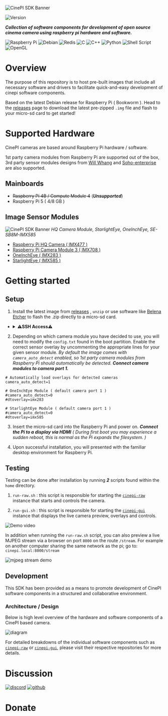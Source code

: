 ![CinePI SDK Banner](docs/cp_sdk_banner.png)

![Version](https://img.shields.io/badge/Version-0.0.1-green?style=flat-square)

***Collection of software components for development of open source cinema camera using raspberry pi hardware and software.***

![Raspberry Pi](https://img.shields.io/badge/-RaspberryPi-C51A4A?style=for-the-badge&logo=Raspberry-Pi)
![Debian](https://img.shields.io/badge/Debian-D70A53?style=for-the-badge&logo=debian&logoColor=white)
![Redis](https://img.shields.io/badge/redis-%23DD0031.svg?style=for-the-badge&logo=redis&logoColor=white)
![C](https://img.shields.io/badge/c-%2300599C.svg?style=for-the-badge&logo=c&logoColor=white)
![C++](https://img.shields.io/badge/c++-%2300599C.svg?style=for-the-badge&logo=c%2B%2B&logoColor=white)
![Python](https://img.shields.io/badge/python-3670A0?style=for-the-badge&logo=python&logoColor=ffdd54)
![Shell Script](https://img.shields.io/badge/shell_script-%23121011.svg?style=for-the-badge&logo=gnu-bash&logoColor=white)
![OpenGL](https://img.shields.io/badge/OpenGL-%23FFFFFF.svg?style=for-the-badge&logo=opengl)


# Overview
The purpose of this repository is to host pre-built images that include all necessary software and drivers to facilitate quick-and-easy development of cinepi software components. 

Based on the latest Debian release for Raspberry Pi ( Bookworm ). Head to the [releases](https://github.com/cinepi/cinepi-sdk/releases) page to download the latest pre-zipped `.img` file and flash to your micro-sd card to get started! 


# Supported Hardware

CinePI cameras are based around Raspberry Pi hardware / software.

1st party camera modules from Raspberry Pi are supported out of the box, 3rd party sensor modules designs from [Will Whang](https://github.com/will127534) and [Soho-enterprise](https://soho-enterprise.com/) are also supported.  

## Mainboards
- ~~Raspberry Pi 4B / Compute Module 4~~ (***Unsupported***)
- Raspberry Pi 5 ( 4/8 GB )

## Image Sensor Modules
![CinePI SDK Banner](docs/image_sensor_modules.jpg)
*HQ Camera Module, StarlightEye, OneInchEye, SE-SB8M-IMX585*
- [Raspberry Pi HQ Camera ( IMX477 )](https://www.raspberrypi.com/products/raspberry-pi-high-quality-camera/)
- [Raspberry Pi Camera Module 3 ( IMX708 )](https://www.raspberrypi.com/products/camera-module-3/)
- [OneInchEye ( IMX283 )](https://github.com/will127534/OneInchEye)
- [StarlightEye ( IMX585 )](https://github.com/will127534/StarlightEye)


# Getting started 

## Setup

1. Install the latest image from [releases](https://github.com/cinepi/cinepi-sdk/releases) , `unzip` or use software like [Belena Etcher](https://etcher.balena.io/) to flash the .zip directly to a micro-sd card.

* <details>
    <summary>
    ⚠️<b>SSH Access</b>⚠️
    </summary> <br />

    hostname: `cinepi.local`
    user: `pi`
    password: `1`

    Example for accessing via a terminal: `ssh pi@cinepi.local`
    </details>

2. Depending on which camera module you have decided to use, you will need to modify the `config.txt` found in the boot partition. Enable the correct sensor overlay by uncommenting the appropriate lines for your given sensor module. *By default the image comes with `camera_auto_detect` enabled, so 1st party camera modules from Raspberry Pi should automatically be detected.* ***Connect camera modules to camera port 1.***

```
# Automatically load overlays for detected cameras
camera_auto_detect=1

# OneInchEye Module ( default camera port 1 )
#camera_auto_detect=0
#dtoverlay=imx283

# StarlightEye Module ( default camera port 1 )
#camera_auto_detect=0
#dtoverlay=imx585
```

3. Insert the micro-sd card into the Raspberry Pi and power on. ***Connect the Pi to a display via HDMI*** *( During first boot you may experience a sudden reboot, this is normal as the Pi expands the filesystem. )*

4. Upon successful installation, you will presented with the familiar desktop environment for Raspberry Pi. 

## Testing

Testing can be done after installation by running ***2*** scripts found within the `home` directory. 

1. `run-raw.sh` : this script is responsible for starting the [`cinepi-raw`](https://github.com/cinepi/cinepi-raw) instance that starts and controls the camera. 

2. `run-gui.sh` : this script is responsible for starting the [`cinepi-gui`](https://github.com/cinepi/cinepi-gui) instance that displays the live camera preview, overlays and controls. 

![Demo video](docs/testing.gif)

In addition when running the `run-raw.sh` script, you can also preview a live MJPEG stream via a browser on port `8000` on the route `/stream`. For example on another computer sharing the same network as the pi; go to: `cinepi.local:8000/stream`

![mjpeg stream demo](docs/mjpeg.gif)

## Development

This SDK has been provided as a means to promote development of CinePI software components in a structured and collaborative environment. 

### Architecture / Design

Below is high level overview of the hardware and software components of a CinePI based camera. 

![diagram](docs/diagram.png)

For detailed breakdowns of the individual software components such as [`cinepi-raw`](https://github.com/cinepi/cinepi-raw) or [`cinepi-gui`](https://github.com/cinepi/cinepi-gui), please visit their respective repositories for more details. 

# Discussion


[![discord](https://img.shields.io/badge/Discord-5865F2?style=for-the-badge&logo=discord&logoColor=white)](https://discord.gg/dgjcvcmp)
[![github](https://img.shields.io/badge/GitHub-100000?style=for-the-badge&logo=github&logoColor=white)](https://github.com/cinepi/cinepi-sdk/discussions)

# Donate

